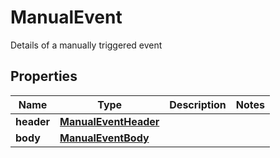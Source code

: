 

# ManualEvent

Details of a manually triggered event

## Properties

| Name | Type | Description | Notes |
|------------ | ------------- | ------------- | -------------|
|**header** | [**ManualEventHeader**](ManualEventHeader.md) |  |  |
|**body** | [**ManualEventBody**](ManualEventBody.md) |  |  |



